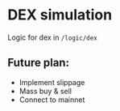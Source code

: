 # DEX simulation
 Logic for dex in `/logic/dex`
 
## Future plan:
  - Implement slippage
  - Mass buy & sell
  - Connect to mainnet